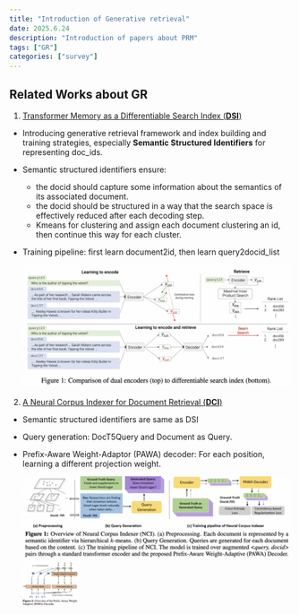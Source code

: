 ```yaml
---
title: "Introduction of Generative retrieval"
date: 2025.6.24
description: "Introduction of papers about PRM"
tags: ["GR"]
categories: ["survey"]
---
```


## Related Works about GR
1. [Transformer Memory as a Differentiable Search Index (**DSI**)](https://arxiv.org/pdf/2202.06991)
- Introducing generative retrieval framework and index building and training strategies, especially **Semantic Structured Identifiers** for representing doc_ids.
- Semantic structured identifiers ensure:
  - the docid should capture some information about the semantics of its associated document.
  - the docid should be structured in a way that the search space is effectively reduced after each decoding step.
  - Kmeans for clustering and assign each document clustering an id, then continue this way for each cluster.
- Training pipeline: first learn document2id, then learn query2docid_list

   <img src="https://raw.githubusercontent.com/DengZhirui/dengzhirui.github.io/main/images/DSI.png" width="500"/>

2. [A Neural Corpus Indexer for Document Retrieval (**DCI**)](https://arxiv.org/pdf/2206.02743)
- Semantic structured identifiers are same as DSI
- Query generation: DocT5Query and Document as Query.
- Prefix-Aware Weight-Adaptor (PAWA) decoder: For each position, learning a different projection weight.

  <img src="https://raw.githubusercontent.com/DengZhirui/dengzhirui.github.io/main/images/DCI.png" width="500"/>
  <img src="https://raw.githubusercontent.com/DengZhirui/dengzhirui.github.io/main/images/PAWA.png" width="100"/>
